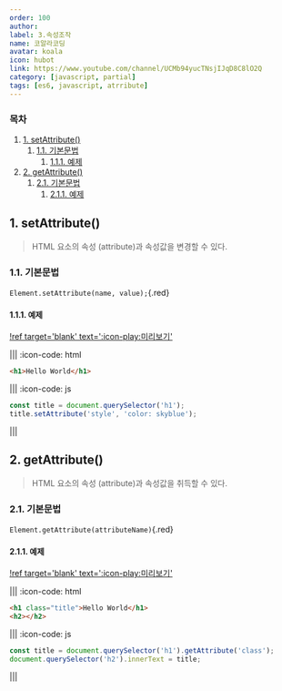 ```yaml
---
order: 100
author:
label: 3.속성조작
name: 코알라코딩
avatar: koala
icon: hubot
link: https://www.youtube.com/channel/UCMb94yucTNsjIJqD8C8lO2Q
category: [javascript, partial]
tags: [es6, javascript, atrribute]
---
```


### 목차 <!-- omit in toc -->

1. [1. setAttribute()](#1-setattribute)
	1. [1.1. 기본문법](#11-기본문법)
		1. [1.1.1. 예제](#111-예제)
2. [2. getAttribute()](#2-getattribute)
	1. [2.1. 기본문법](#21-기본문법)
		1. [2.1.1. 예제](#211-예제)

## 1. setAttribute()

> HTML 요소의 속성 (attribute)과 속성값을 변경할 수 있다.

### 1.1. 기본문법

`Element.setAttribute(name, value);`{.red}

#### 1.1.1. 예제

[!ref target='blank' text=':icon-play:미리보기'](https://qwerewqwerew.github.io/source/js/partial/attribute/1.html)

||| :icon-code: html

```html
<h1>Hello World</h1>
```

||| :icon-code: js

```js
const title = document.querySelector('h1');
title.setAttribute('style', 'color: skyblue');
```

|||

## 2. getAttribute()

> HTML 요소의 속성 (attribute)과 속성값을 취득할 수 있다.

### 2.1. 기본문법

`Element.getAttribute(attributeName)`{.red}

#### 2.1.1. 예제

[!ref target='blank' text=':icon-play:미리보기'](https://qwerewqwerew.github.io/source/js/partial/attribute/2.html)

||| :icon-code: html

```html
<h1 class="title">Hello World</h1>
<h2></h2>
```

||| :icon-code: js

```js
const title = document.querySelector('h1').getAttribute('class');
document.querySelector('h2').innerText = title;
```

|||
